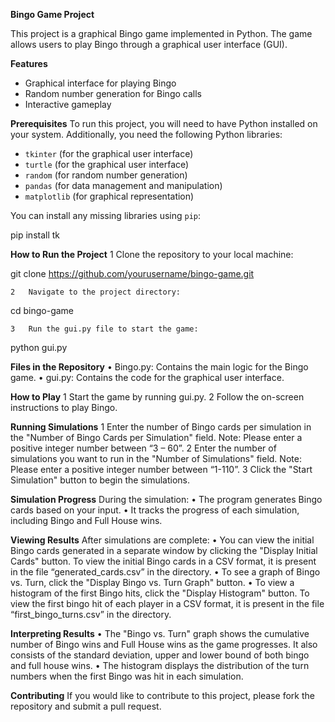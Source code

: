 **Bingo Game Project**

This project is a graphical Bingo game implemented in Python. The game allows users to play Bingo through a graphical user interface (GUI).

**Features**
- Graphical interface for playing Bingo
- Random number generation for Bingo calls
- Interactive gameplay

**Prerequisites**
To run this project, you will need to have Python installed on your system. Additionally, you need the following Python libraries:
- `tkinter` (for the graphical user interface)
- `turtle` (for the graphical user interface)
- `random` (for random number generation)
- `pandas` (for data management and manipulation)
- `matplotlib` (for graphical representation)

You can install any missing libraries using `pip`:

pip install tk

**How to Run the Project**
	1	Clone the repository to your local machine:

git clone https://github.com/yourusername/bingo-game.git

	2	Navigate to the project directory:

cd bingo-game

	3	Run the gui.py file to start the game:

python gui.py

**Files in the Repository**
	•	Bingo.py: Contains the main logic for the Bingo game.
	•	gui.py: Contains the code for the graphical user interface.

**How to Play**
	1	Start the game by running gui.py.
	2	Follow the on-screen instructions to play Bingo.

**Running Simulations**
    1   Enter the number of Bingo cards per simulation in the "Number of Bingo Cards per
        Simulation" field. Note: Please enter a positive integer number between “3 – 60”.
    2   Enter the number of simulations you want to run in the "Number of Simulations"
        field. Note: Please enter a positive integer number between “1-110”.
    3   Click the "Start Simulation" button to begin the simulations.

**Simulation Progress**
    During the simulation:
    • The program generates Bingo cards based on your input.
    • It tracks the progress of each simulation, including Bingo and Full House wins.

**Viewing Results**
    After simulations are complete:
    • You can view the initial Bingo cards generated in a separate window by clicking the
    "Display Initial Cards" button. To view the initial Bingo cards in a CSV format, it is
    present in the file “generated_cards.csv” in the directory.
    • To see a graph of Bingo vs. Turn, click the "Display Bingo vs. Turn Graph" button.
    • To view a histogram of the first Bingo hits, click the "Display Histogram" button. To
    view the first bingo hit of each player in a CSV format, it is present in the file
    “first_bingo_turns.csv” in the directory.

**Interpreting Results**
    • The "Bingo vs. Turn" graph shows the cumulative number of Bingo wins and Full
    House wins as the game progresses. It also consists of the standard deviation, upper
    and lower bound of both bingo and full house wins.
    • The histogram displays the distribution of the turn numbers when the first Bingo was
    hit in each simulation.
    
**Contributing**
If you would like to contribute to this project, please fork the repository and submit a pull request.